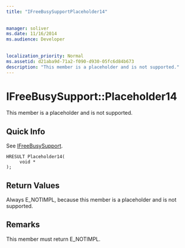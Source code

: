 ```yaml
---
title: "IFreeBusySupportPlaceholder14"
 
 
manager: soliver
ms.date: 11/16/2014
ms.audience: Developer
 
 
localization_priority: Normal
ms.assetid: d21aba9d-71a2-f090-d930-05fc6d84b673
description: "This member is a placeholder and is not supported."
---
```


# IFreeBusySupport::Placeholder14

This member is a placeholder and is not supported.
  
## Quick Info

See [IFreeBusySupport](ifreebusysupport.md).
  
```
HRESULT Placeholder14( 
     void * 
);

```

## Return Values

Always E_NOTIMPL, because this member is a placeholder and is not supported.
  
## Remarks

This member must return E_NOTIMPL.
  

